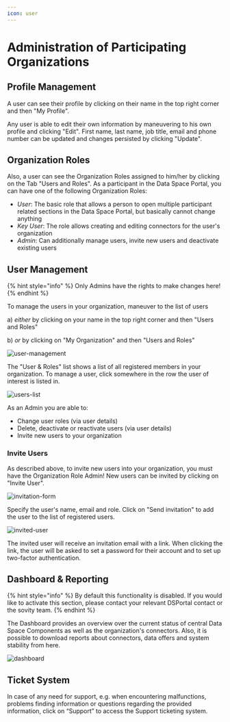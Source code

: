 ```yaml
---
icon: user
---
```


# Administration of Participating Organizations

## Profile Management

A user can see their profile by clicking on their name in the top right corner and then "My Profile".

Any user is able to edit their own information by maneuvering to his own profile and clicking "Edit".
First name, last name, job title, email and phone number can be updated and changes persisted by clicking "Update".

## Organization Roles
Also, a user can see the Organization Roles assigned to him/her by clicking on the Tab "Users and Roles".
As a participant in the Data Space Portal, you can have one of the following Organization Roles:

- _User_: The basic role that allows a person to open multiple participant related sections in the Data Space Portal, but basically cannot change anything
- _Key User_: The role allows creating and editing connectors for the user's organization
- _Admin_: Can additionally manage users, invite new users and deactivate existing users

## User Management

{% hint style="info" %} Only Admins have the rights to make changes here! {% endhint %}

To manage the users in your organization, maneuver to the list of users

a) _either_ by clicking on your name in the top right corner and then "Users and Roles"

b) _or_ by clicking on "My Organization" and then "Users and Roles"

![user-management](images/user-management.png)

The "User & Roles" list shows a list of all registered members in your organization.
To manage a user, click somewhere in the row the user of interest is listed in.

![users-list](images/users-list.png)

As an Admin you are able to:

- Change user roles (via user details)
- Delete, deactivate or reactivate users (via user details)
- Invite new users to your organization

### Invite Users

As described above, to invite new users into your organization, you must have the Organization Role Admin!
New users can be invited by clicking on "Invite User".

![invitation-form](images/invitation-form.png)

Specify the user's name, email and role.
Click on "Send invitation" to add the user to the list of registered users.

![invited-user](images/invited-user.png)

The invited user will receive an invitation email with a link.
When clicking the link, the user will be asked to set a password for their account and to set up two-factor authentication.

## Dashboard & Reporting

{% hint style="info" %} By default this functionality is disabled. If you would like to activate this section, please contact your relevant DSPortal contact or the sovity team. {% endhint %}

The Dashboard provides an overview over the current status of central Data Space Components as well as the organization's connectors.
Also, it is possible to download reports about connectors, data offers and system stability from here.

![dashboard](images/dashboard.png)

## Ticket System

In case of any need for support, e.g. when encountering malfunctions, problems finding information or questions regarding the provided information, click on “Support” to access the Support ticketing system.

